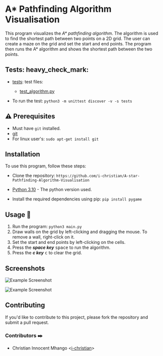 # A* Pathfinding Algorithm Visualisation

This program visualizes the *A\* pathfinding algorithm*. The algorithm is used to find the shortest path between two points on a 2D grid. The user can create a maze on the grid and set the start and end points. The program then runs the A* algorithm and shows the shortest path between the two points.

## Tests: heavy_check_mark:

* [tests](./tests/): test files:
    * [test_algorithm.py](./tests/test_algorithm.py)

* To run the test:
```python3 -m unittest discover -v -s tests```

## :warning: Prerequisites

* Must have `git` installed.
* [git](https://git-scm.com/downloads)
* For linux user's: ```sudo apt-get install git```

## Installation

To use this program, follow these steps:

* Clone the repository:
```https://github.com/i-christian/A-star-Pathfinding-Algorithm-Visualisation```

* [Python 3.10](https://www.python.org/downloads/release/python-31010/) - The python version used.

* Install the required dependencies using pip:
```pip install pygame```


## Usage :running:

1. Run the program:
```python3 main.py```
2. Draw walls on the grid by left-clicking and dragging the mouse. To remove a wall, right-click on it.
3. Set the start and end points by left-clicking on the cells.
4. Press the ***space key*** <kbd>space</kbd> to run the algorithm.
5. Press the ***c key*** <kbd>c</kbd> to clear the grid.

## Screenshots

![Example Screenshot](/assets/images/before_run.png "Before the Algorithm was run")

![Example Screenshot](/assets/images/after_run.png "After the Algorithm was run")

## Contributing

If you'd like to contribute to this project, please fork the repository and submit a pull request.

### Contributors :black_nib:
* Christian Innocent Mhango <[i-christian](https://github.com/i-christian)>